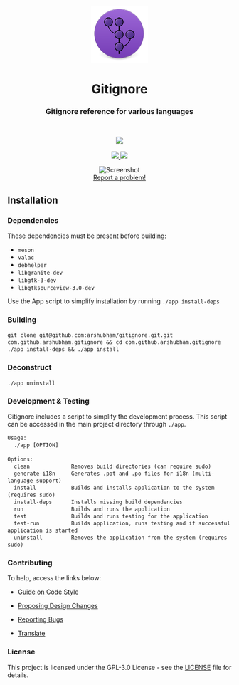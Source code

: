 <div align="center">
  <span align="center"> <img width="128" height="128" class="center" src="https://github.com/arshubham/gitignore/blob/master/data/images/com.github.arshubham.gitignore.png" alt="Icon"></span>
  <h1 align="center">Gitignore</h1>
  <h3 align="center">Gitignore reference for various languages</h3>
</div>

<br/>

<p align="center">
    <a href="https://appcenter.elementary.io/com.github.arshubham.gitignore">
        <img src="https://appcenter.elementary.io/badge.svg">
    </a>
</p>

<p align="center">
  <a href="git@github.com:arshubham/gitignore.git/blob/master/LICENSE">
    <img src="https://img.shields.io/badge/License-GPL 3.0-blue.svg">
  </a>
  <a href="git@github.com:arshubham/gitignore.git/releases">
    <img src="https://img.shields.io/badge/Release-v%201.0.0-orange.svg">
  </a>
</p>

<p align="center">
    <img  src="git@github.com:arshubham/gitignore.git/blob/master/data/images/screenshot.png" alt="Screenshot"> <br>
  <a href="git@github.com:arshubham/gitignore.git/issues/new"> Report a problem! </a>
</p>

## Installation

### Dependencies
These dependencies must be present before building:
 - `meson`
 - `valac`
 - `debhelper`
 - `libgranite-dev`
 - `libgtk-3-dev`
 - `libgtksourceview-3.0-dev`


Use the App script to simplify installation by running `./app install-deps`
 
 ### Building

```
git clone git@github.com:arshubham/gitignore.git.git com.github.arshubham.gitignore && cd com.github.arshubham.gitignore
./app install-deps && ./app install
```

### Deconstruct

```
./app uninstall
```

### Development & Testing

Gitignore includes a script to simplify the development process. This script can be accessed in the main project directory through `./app`.

```
Usage:
  ./app [OPTION]

Options:
  clean             Removes build directories (can require sudo)
  generate-i18n     Generates .pot and .po files for i18n (multi-language support)
  install           Builds and installs application to the system (requires sudo)
  install-deps      Installs missing build dependencies
  run               Builds and runs the application
  test              Builds and runs testing for the application
  test-run          Builds application, runs testing and if successful application is started
  uninstall         Removes the application from the system (requires sudo)
```

### Contributing

To help, access the links below:

- [Guide on Code Style](git@github.com:arshubham/gitignore.git/wiki/Guide-on-code-style)

- [Proposing Design Changes](git@github.com:arshubham/gitignore.git/wiki/Proposing-Design-Changes)

- [Reporting Bugs](git@github.com:arshubham/gitignore.git/wiki/Reporting-Bugs)

- [Translate](git@github.com:arshubham/gitignore.git/wiki/Translate)


### License

This project is licensed under the GPL-3.0 License - see the [LICENSE](LICENSE.md) file for details.
